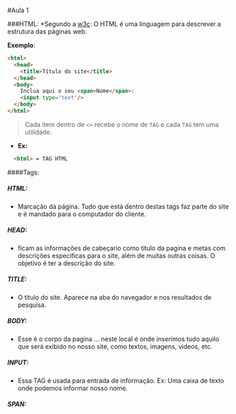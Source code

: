 #Aula 1

###HTML:
*Segundo a [w3c](http://www.w3.org/standards/webdesign/htmlcss): O HTML é uma linguagem para descrever a estrutura das páginas web.

**Exemplo**:
```html
<html>
  <head>
    <title>Título do site</title>
  </head>
  <body>
    Inclua aqui o seu <span>Nome</span>: 
    <input type="text"/>
  </body>
</html>

```
> Cada item dentro de `<>` recebe o nome de `TAG` e cada `TAG` tem uma utilidade. 
* **Ex:** 
```html 
  <html> = TAG HTML 
```

####Tags:

##### HTML: 
* Marcação da página. Tudo que está dentro destas tags faz parte do site e é mandado para o computador do cliente.

##### HEAD:
* ficam as informações de cabeçario como titulo da pagina e metas com descrições especificas para o site, além de muitas outras coisas. O objetivo é ter a descrição do site. 

##### TITLE:
* O titulo do site. Aparece na aba do navegador e nos resultados de pesquisa.

##### BODY:
* Esse é o corpo da pagina ... neste local é onde inserimos tudo aquilo que será exibido no nosso site, como textos, imagens, videos, etc.

##### INPUT:
* Essa TAG é usada para entrada de informação. Ex: Uma caixa de texto onde podemos informar nosso nome.

##### SPAN:
